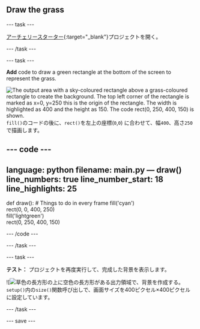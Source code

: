 ## Draw the grass

--- task ---

[アーチェリースターター](https://trinket.io/python/cbf88a8458){:target="_blank"}プロジェクトを開く。

--- /task ---

--- task ---

**Add** code to draw a green rectangle at the bottom of the screen to represent the grass.

![The output area with a sky-coloured rectangle above a grass-coloured rectangle to create the background. The top left corner of the rectangle is marked as x=0, y=250 this is the origin of the rectangle. The width is highlighted as 400 and the height as 150. The code rect(0, 250, 400, 150) is shown.](images/green-grass.png)`fill()`のコードの後に、`rect()`を左上の座標(`0`,`0`) に合わせて、幅`400`、高さ`250`で描画します。

--- code ---
---
language: python filename: main.py — draw() line_numbers: true line_number_start: 18
line_highlights: 25
---
def draw(): # Things to do in every frame fill('cyan')  
rect(0, 0, 400, 250)  
fill('lightgreen')  
rect(0, 250, 400, 150)

--- /code ---

--- /task ---

--- task ---

**テスト：** プロジェクトを再度実行して、完成した背景を表示します。

![![草色の長方形の上に空色の長方形がある出力領域で、背景を作成する。](images/background.png)`setup()`内の`size()`関数呼び出しで、画面サイズを400ピクセル×400ピクセルに設定しています。

--- /task ---

--- save ---
